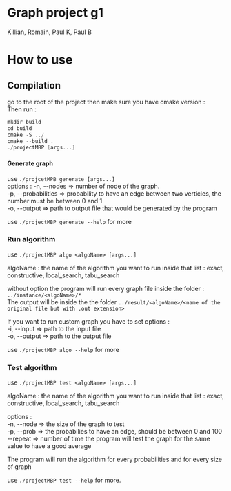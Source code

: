 # Graph project g1

Killian, Romain, Paul K, Paul B

# How to use
## Compilation

go to the root of the project then make sure you have cmake version :  
Then run : 
```c++
mkdir build
cd build
cmake -S ../
cmake --build .
./projectMBP [args...]
```

#### Generate graph
use `./projcetMPB generate [args...]`  
options : -n, --nodes <int>  => number of node of the graph.  
								-p, --probabilities <float> => probability to have an edge between two verticies, the number must be between 0 and 1  
								-o, --output <string> => path to output file that would be generated by the program  
  
use `./projectMBP generate --help` for more  

### Run algorithm
use `./projectMBP algo <algoName> [args...]`  
  
algoName : the name of the algorithm you want to run inside that list : exact, constructive, local_search, tabu_search  
  
without option the program will run every graph file inside the folder : `../instance/<algoName>/*`  
The output will be inside the the folder `../result/<algoName>/<name of the original file but with .out extension>`  
 
If you want to run custom graph you have to set options :  
			-i, --input <string> => path to the input file  
			-o, --output <string> => path to the output file  
 
use `./projectMBP algo --help` for more  

### Test algorithm
use `./projectMBP test <algoName> [args...]`  
  
algoName : the name of the algorithm you want to run inside that list : exact, constructive, local_search, tabu_search  
  
options :   
				-n, --node <list of int> => the size of the graph to test  
				-p, --prob <list of int> => the probabilies to have an edge, should be between 0 and 100  
				--repeat <int> => number of time the program will test the graph for the same value to have a good average  
  
The program will run the algorithm for every probabilities and for every size of graph  
  
use `./projectMBP test --help` for more.  
		
